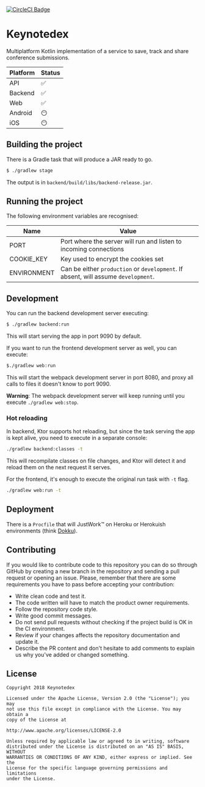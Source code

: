 [![CircleCI Badge](https://circleci.com/gh/wiyarmir/keynotedex.svg?style=shield&circle-token=72ac43ae5f62b6afd03c960360f46d573d852f0b)](https://circleci.com/gh/wiyarmir/keynotedex)

# Keynotedex

Multiplatform Kotlin implementation of a service to save, track and share conference submissions.

| Platform | Status |
|----------|--------|
| API      |   ✅   |
| Backend  |   ✅   |
| Web      |   ✅   |
| Android  |   😶   |
| iOS      |   😶   |

## Building the project

There is a Gradle task that will produce a JAR ready to go.

```bash
$ ./gradlew stage
```

The output is in `backend/build/libs/backend-release.jar`.

## Running the project

The following environment variables are recognised:

| Name | Value |
|------|-------|
| PORT | Port where the server will run and listen to incoming connections |
| COOKIE_KEY | Key used to encrypt the cookies set |
| ENVIRONMENT | Can be either `production` or `development`. If absent, will assume `development`. |

## Development

You can run the backend development server executing:

```bash
$ ./gradlew backend:run
```

This will start serving the app in port 9090 by default. 

If you want to run the frontend development server as well, you can execute:

```bash
$./gradlew web:run
```

This will start the webpack development server in port 8080, and proxy all calls to files it doesn't know to port 9090.

**Warning**: The webpack development server will keep running until you execute `./gradlew web:stop`.

### Hot reloading

In backend, Ktor supports hot reloading, but since the task serving the app is kept alive, you need to execute in a separate console:

```bash
./gradlew backend:classes -t
```

This will recompilate classes on file changes, and Ktor will detect it and reload them on the next request it serves.

For the frontend, it's enough to execute the original run task with `-t` flag.

```bash
./gradlew web:run -t
```

## Deployment

There is a `Procfile` that will JustWork™️ on Heroku or Herokuish environments (think [Dokku](https://github.com/dokku/dokku)).

## Contributing

If you would like to contribute code to this repository you can do so through GitHub by creating a new branch in the repository and sending a pull request or opening an issue. Please, remember that there are some requirements you have to pass before accepting your contribution:

* Write clean code and test it.
* The code written will have to match the product owner requirements.
* Follow the repository code style.
* Write good commit messages.
* Do not send pull requests without checking if the project build is OK in the CI environment.
* Review if your changes affects the repository documentation and update it.
* Describe the PR content and don't hesitate to add comments to explain us why you've added or changed something.

## License

    Copyright 2018 Keynotedex

    Licensed under the Apache License, Version 2.0 (the "License"); you may 
    not use this file except in compliance with the License. You may obtain a 
    copy of the License at

    http://www.apache.org/licenses/LICENSE-2.0

    Unless required by applicable law or agreed to in writing, software 
    distributed under the License is distributed on an "AS IS" BASIS, WITHOUT 
    WARRANTIES OR CONDITIONS OF ANY KIND, either express or implied. See the 
    License for the specific language governing permissions and limitations 
    under the License.
